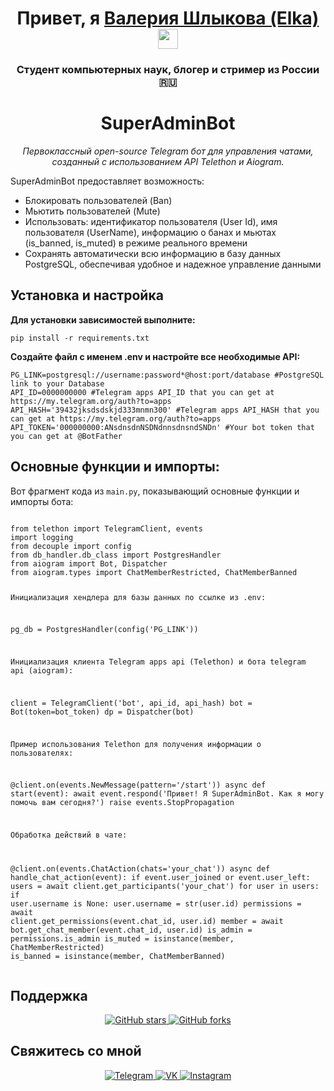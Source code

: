 <h1 align="center">
  Привет, я <a href="https://github.com/tima03/" target="_blank">Валерия Шлыкова (Elka)</a>
  <img src="https://github.com/blackcater/blackcater/raw/main/images/Hi.gif" height="32"/>
</h1>
<h3 align="center">Студент компьютерных наук, блогер и стример из России 🇷🇺</h3>

<h1 align="center">SuperAdminBot</h1>

<p align="center">
  <em>Первоклассный open-source Telegram бот для управления чатами, созданный с использованием API Telethon и Aiogram.</em>
</p>

<p>
  SuperAdminBot предоставляет возможность:
  <ul>
    <li>Блокировать пользователей (Ban)</li>
    <li>Мьютить пользователей (Mute)</li>
    <li>Использовать: идентификатор пользователя (User Id), имя пользователя (UserName), информацию о банах и мьютах (is_banned, is_muted) в режиме реального времени</li>
    <li>Сохранять автоматически всю информацию в базу данных PostgreSQL, обеспечивая удобное и надежное управление данными</li>
  </ul>
</p>

<h2>Установка и настройка</h2>
<p><strong>Для установки зависимостей выполните:</strong></p>
<pre><code>pip install -r requirements.txt</code></pre>

<p><strong>Создайте файл с именем .env и настройте все необходимые API:</strong></p>
<pre><code>PG_LINK=postgresql://username:password*@host:port/database #PostgreSQL link to your Database
API_ID=0000000000 #Telegram apps API_ID that you can get at https://my.telegram.org/auth?to=apps
API_HASH='39432jksdsdskjd333mnmn300' #Telegram apps API_HASH that you can get at https://my.telegram.org/auth?to=apps
API_TOKEN='000000000:ANsdnsdnNSDNdnnsdnsndSNDn' #Your bot token that you can get at @BotFather
</code></pre>

<h2>Основные функции и импорты:</h2>
<p>Вот фрагмент кода из <code>main.py</code>, показывающий основные функции и импорты бота:</p>
<pre><code>
from telethon import TelegramClient, events
import logging
from decouple import config
from db_handler.db_class import PostgresHandler
from aiogram import Bot, Dispatcher
from aiogram.types import ChatMemberRestricted, ChatMemberBanned

Инициализация хендлера для базы данных по ссылке из .env:

pg_db = PostgresHandler(config('PG_LINK'))

Инициализация клиента Telegram apps api (Telethon) и бота telegram api (aiogram):

client = TelegramClient('bot', api_id, api_hash)
bot = Bot(token=bot_token)
dp = Dispatcher(bot)

Пример использования Telethon для получения информации о пользователях:

@client.on(events.NewMessage(pattern='/start'))
async def start(event):
    await event.respond('Привет! Я SuperAdminBot. Как я могу помочь вам сегодня?')
    raise events.StopPropagation

Обработка действий в чате:

@client.on(events.ChatAction(chats='your_chat'))
async def handle_chat_action(event):
    if event.user_joined or event.user_left:
        users = await client.get_participants('your_chat')
        for user in users:
            if user.username is None:
                user.username = str(user.id)
            permissions = await client.get_permissions(event.chat_id, user.id)
            member = await bot.get_chat_member(event.chat_id, user.id)
            is_admin = permissions.is_admin
            is_muted = isinstance(member, ChatMemberRestricted)
            is_banned = isinstance(member, ChatMemberBanned)
</code></pre>

<h2>Поддержка</h2>
<p align="center">
  <a href="https://github.com/tima03/SuperAdminBot" target="_blank">
    <img src="https://img.shields.io/github/stars/tima03/SuperAdminBot?style=social" alt="GitHub stars"/>
  </a>
  <a href="https://github.com/tima03/SuperAdminBot/fork" target="_blank">
    <img src="https://img.shields.io/github/forks/tima03/SuperAdminBot?style=social" alt="GitHub forks"/>
  </a>
</p>

<h2>Свяжитесь со мной</h2>
<p align="center">
  <a href="https://t.me/elka_micro" target="_blank">
    <img src="https://img.icons8.com/color/48/000000/telegram-app.png" alt="Telegram"/>
  </a>
  <a href="https://vk.com/elkatsgirl" target="_blank">
    <img src="https://img.icons8.com/color/48/000000/vk-com.png" alt="VK"/>
  </a>
  <a href="https://www.instagram.com/elka_ts" target="_blank">
    <img src="https://img.icons8.com/color/48/000000/instagram-new.png" alt="Instagram"/>
  </a>
</p>
